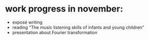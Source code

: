 # work progress in november:
 - exposé writing
 - reading "The music listening skills of infants and young children"
 - presentation about Fourier transformation
